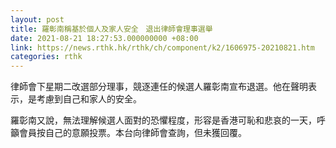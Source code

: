 ```yaml
---
layout: post
title: 羅彰南稱基於個人及家人安全　退出律師會理事選舉
date: 2021-08-21 18:27:53.000000000 +08:00
link: https://news.rthk.hk/rthk/ch/component/k2/1606975-20210821.htm
categories: rthk
---
```


律師會下星期二改選部分理事，競逐連任的候選人羅彰南宣布退選。他在聲明表示，是考慮到自己和家人的安全。

羅彰南又說，無法理解候選人面對的恐懼程度，形容是香港可恥和悲哀的一天，呼籲會員按自己的意願投票。本台向律師會查詢，但未獲回覆。
